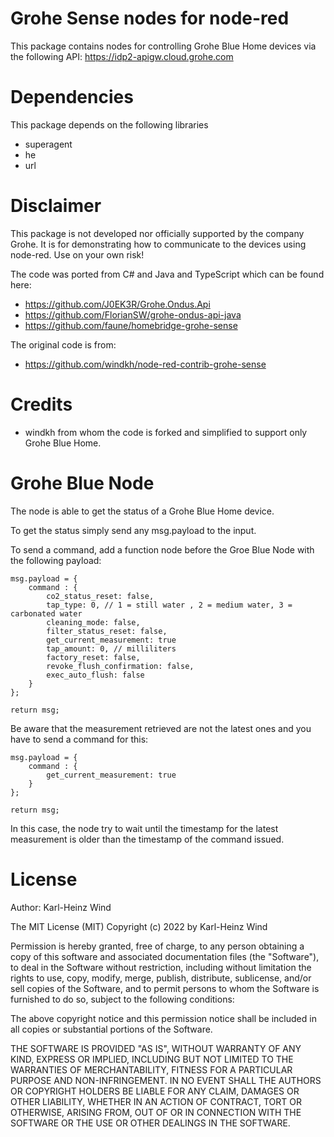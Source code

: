 # Grohe Sense nodes for node-red

This package contains nodes for controlling Grohe Blue Home devices via the following API:
https://idp2-apigw.cloud.grohe.com


# Dependencies
This package depends on the following libraries
- superagent
- he
- url


# Disclaimer
This package is not developed nor officially supported by the company Grohe.
It is for demonstrating how to communicate to the devices using node-red.
Use on your own risk!

The code was ported from C# and Java and TypeScript which can be found here:
* https://github.com/J0EK3R/Grohe.Ondus.Api
* https://github.com/FlorianSW/grohe-ondus-api-java
* https://github.com/faune/homebridge-grohe-sense

The original code is from:
* https://github.com/windkh/node-red-contrib-grohe-sense

# Credits
- windkh from whom the code is forked and simplified to support only Grohe Blue Home.

# Grohe Blue Node
The node is able to get the status of a Grohe Blue Home device.

To get the status simply send any msg.payload to the input. 

To send a command, add a function node before the Groe Blue Node with the following payload:

```
msg.payload = {  
    command : {
        co2_status_reset: false, 
        tap_type: 0, // 1 = still water , 2 = medium water, 3 = carbonated water
        cleaning_mode: false,
        filter_status_reset: false,
        get_current_measurement: true
        tap_amount: 0, // milliliters
        factory_reset: false,
        revoke_flush_confirmation: false,
        exec_auto_flush: false
    }
};

return msg;
```
Be aware that the measurement retrieved are not the latest ones and you have to send a command for this:

```
msg.payload = {  
    command : {
        get_current_measurement: true
    }
};

return msg;
```
In this case, the node try to wait until the timestamp for the latest measurement is older than the timestamp of the command issued.

# License

Author: Karl-Heinz Wind

The MIT License (MIT)
Copyright (c) 2022 by Karl-Heinz Wind

Permission is hereby granted, free of charge, to any person obtaining a copy of this software and associated documentation files (the "Software"), to deal in the Software without restriction, including without limitation the rights to use, copy, modify, merge, publish, distribute, sublicense, and/or sell copies of the Software, and to permit persons to whom the Software is furnished to do so, subject to the following conditions:

The above copyright notice and this permission notice shall be included in all copies or substantial portions of the Software.

THE SOFTWARE IS PROVIDED "AS IS", WITHOUT WARRANTY OF ANY KIND, EXPRESS OR IMPLIED, INCLUDING BUT NOT LIMITED TO THE WARRANTIES OF MERCHANTABILITY, FITNESS FOR A PARTICULAR PURPOSE AND NON-INFRINGEMENT. IN NO EVENT SHALL THE AUTHORS OR COPYRIGHT HOLDERS BE LIABLE FOR ANY CLAIM, DAMAGES OR OTHER LIABILITY, WHETHER IN AN ACTION OF CONTRACT, TORT OR OTHERWISE, ARISING FROM, OUT OF OR IN CONNECTION WITH THE SOFTWARE OR THE USE OR OTHER DEALINGS IN THE SOFTWARE.
